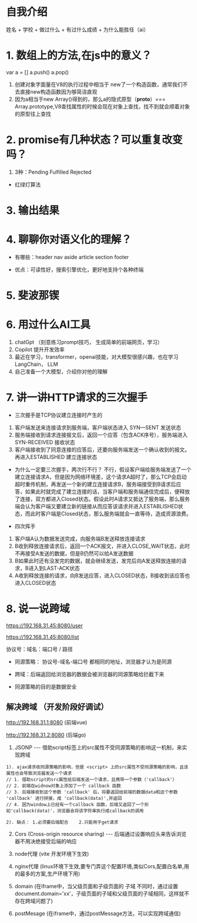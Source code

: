 # 自我介绍
姓名 + 学校 + 做过什么 + 有过什么成绩 + 为什么能胜任（ai）


# 1. 数组上的方法,在js中的意义？
var a = []
a.push()
a.pop()

1. 创建对象字面量在V8的执行过程中相当于 new了一个构造函数，通常我们不去直接new构造函数因为够简洁直观
2. 因为a相当于new Array()得到的，那么a的隐式原型（__proto__）=== Array.prototype,V8查找属性的时候会现在对象上查找，找不到就会顺着对象的原型往上查找


# 2. promise有几种状态？可以重复改变吗？
  1. 3种：Pending  Fulfilled  Rejected

  - 红绿灯算法

# 3. 输出结果

# 4. 聊聊你对语义化的理解？
 - 有哪些：header nav aside  article  section  footer

 - 优点：可读性好，搜索引擎优化，更好地支持个各种终端

# 5. 斐波那锲


# 6. 用过什么AI工具
 1. chatGpt （刻意练习prompt技巧， 生成简单的前端网页，学习）
 2. Copilot 提升开发效率
 3. 最近在学习，transformer，openai技能，对大模型很感兴趣，也在学习LangChain， LLM
 4. 自己准备一个大模型，介绍你对他的理解

# 7. 讲一讲HTTP请求的三次握手
  - 三次握手是TCP协议建立连接时产生的
  1. 客户端发送来连接请求到服务端，客户端状态进入 SYN—SENT 发送状态
  2. 服务端接收到请求连接报文后，返回一个应答（包含ACK序号），服务端进入 SYN-RECEIVED 接收状态
  3. 客户端接收到了同意连接的应答后，还要向服务端发送一个确认收到的报文。再进入ESTABLISHED 建立连接状态

  - 为什么一定要三次握手，两次行不行？
  不行，假设客户端给服务端发送了一个建立连接请求A，但是因为网络环境差，这个请求A超时了，那么TCP会启动超时重传机制，再发送一个新的建立连接请求B，服务端接受到B请求后应答，如果此时就完成了建立连接的话，当客户端和服务端通信完成后，便释放了连接，双方都进入Closed状态。假设此时A请求又抵达了服务端，那么服务端会认为客户端又要建立新的链接从而应答该请求并进入ESTABLISHED状态，而此时客户端是Closed状态，那么服务端就会一直等待，造成资源浪费。


  - 四次挥手
  1. 客户端A认为数据发送完成，向服务端B发送释放连接请求
  2. B收到释放连接请求后，返回一个ACK报文，并进入CLOSE_WAIT状态，此时不再接受A发送的数据，但是B仍然可以给A发送数据
  3. B如果此时还有没发完的数据，就会继续发送，发完后向A发送释放连接的请求，B进入到LAST-ACK状态
  4. A收到释放连接的请求，向B发送应答，进入CLOSED状态，B接收到该应答也进入CLOSED状态

# 8. 说一说跨域

https://192.168.31.45:8080/user

https://192.168.31.45:8080/list

协议号：域名：端口号 / 路径

- 同源策略： 协议号-域名-端口号  都相同的地址，浏览器才认为是同源

- 跨域：后端返回给浏览器的数据会被浏览器的同源策略给拦截下来

- 同源策略的目的是数据安全


## 解决跨域 （开发阶段好调试）
  http://192.168.31.1:8080 (前端vue)

  http://192.168.31.2:8080 (后端go)

  1. JSONP  --- 借助script标签上的src属性不受同源策略的影响这一机制，来实现跨域

    1). ajax请求收同源策略的影响，但是 <script> 上的src属性不受同源策略的影响，且该属性也会导致浏览器发送一个请求
    // 1. 借助script的src属性给后端发送一个请求，且携带一个参数（'callback'）
    // 2. 前端在widnow对象上添加了一个 callback 函数
    // 3. 后端接收到这个参数 'callback' 后，将要返回给前端的数据data和这个参数 'callback' 进行拼接，成 'callback(data)',并返回
    // 4. 因为window上已经有一个callback 函数，后端又返回了一个形如'callback(data)'，浏览器会将该字符串执行成callback的调用

    2). 缺点： 1.必须要后端配合    2.只能用于get请求

  2. Cors (Cross-origin resource sharing) --- 后端通过设置响应头来告诉浏览器不用决绝接受后端的响应

  3. node代理 (vite 开发环境下生效)

  4. nginx代理 (linux环境下生效,要专门弄这个配置环境,类似Cors,配置白名单,用的最多的方案,生产环境下用)

  5. domain (在iframe中，当父级页面和子级页面的 子域 不同时，通过设置 document.domain='xx'，子级页面的子域和父级页面的子域相同，这样就不存在跨域问题了)

  6. postMesage (在iframe中，通过postMessage方法，可以实现跨域通信)




